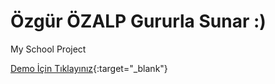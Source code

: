 # Özgür ÖZALP Gururla Sunar :)
My School Project

[Demo İçin Tıklayınız](https://www.ozgurozalp.com/project/){:target="_blank"}
